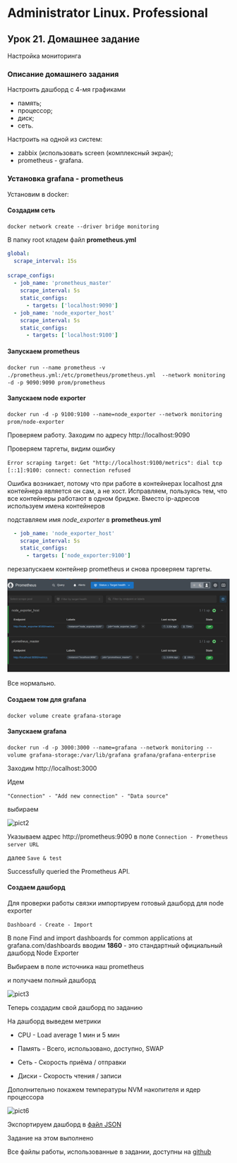 # Administrator Linux. Professional

## Урок 21. Домашнее задание

Настройка мониторинга

### Описание домашнего задания

Настроить дашборд с 4-мя графиками

- память;
- процессор;
- диск;
- сеть.

Настроить на одной из систем:

- zabbix (использовать screen (комплексный экран);
- prometheus - grafana.

### Установка grafana - prometheus

Установим в docker:

#### Создадим сеть

```docker network create --driver bridge monitoring```

В папку root кладем файл **prometheus.yml**

```yaml
global:
  scrape_interval: 15s

scrape_configs:
  - job_name: 'prometheus_master'
    scrape_interval: 5s
    static_configs:
      - targets: ['localhost:9090']
  - job_name: 'node_exporter_host'
    scrape_interval: 5s
    static_configs:
      - targets: ['localhost:9100']
```

#### Запускаем prometheus

```docker run --name prometheus -v ./prometheus.yml:/etc/prometheus/prometheus.yml  --network monitoring -d -p 9090:9090 prom/prometheus```

#### Запускаем node exporter

```docker run -d -p 9100:9100 --name=node_exporter --network monitoring  prom/node-exporter```

Проверяем работу. Заходим по адресу http://localhost:9090

Проверяем таргеты, видим ошибку

```Error scraping target: Get "http://localhost:9100/metrics": dial tcp [::1]:9100: connect: connection refused```

Ошибка возникает, потому что при работе в контейнерах localhost для контейнера является он сам, а не хост.
Исправляем, пользуясь тем, что все контейнеры работают в одном бридже. Вместо ip-адресов используем имена контейнеров

подставляем имя *node_exporter* в **prometheus.yml**

```yaml
  - job_name: 'node_exporter_host'
    scrape_interval: 5s
    static_configs:
      - targets: ['node_exporter:9100']
```

перезапускаем контейнер prometheus и снова  проверяем таргеты.

![pict1](pict/1.png)

Все нормально.

#### Создаем том для grafana

```docker volume create grafana-storage```

#### Запускаем grafana

```docker run -d -p 3000:3000 --name=grafana --network monitoring --volume grafana-storage:/var/lib/grafana grafana/grafana-enterprise```

Заходим http://localhost:3000

Идем

```"Connection" - "Add new connection" - "Data source"```

выбираем

![pict2](pict/2.png)

Указываем адрес http://prometheus:9090 в поле ```Connection - Prometheus server URL```

далее ```Save & test```

Successfully queried the Prometheus API.

#### Создаем дашборд

Для проверки работы связки импортируем готовый дашборд для node exporter

```Dashboard - Create - Import```

В поле Find and import dashboards for common applications at grafana.com/dashboards вводим **1860** - это стандартный официальный дашборд Node Exporter

Выбираем в поле источника наш prometheus

и получаем полный дашборд

![pict3](pict/3.png)

Теперь создадим свой дашборд по заданию

На дашборд выведем метрики

- CPU - Load average 1 мин и 5 мин

- Память - Всего, использовано, доступно, SWAP

- Сеть -  Скорость приёма / отправки

- Диски - Скорость чтения / записи

Дополнительно покажем температуры NVM накопителя и ядер процессора

![pict6](pict/6.png)

Экспортируем дашборд в [файл JSON](https://github.com/anashoff/otus/blob/master/lesson21/Dashboard%20lesson%2021.json)

Задание на этом выполнено

Все файлы работы, использованные в задании, доступны на [github](https://github.com/anashoff/otus/blob/master/lesson21)

